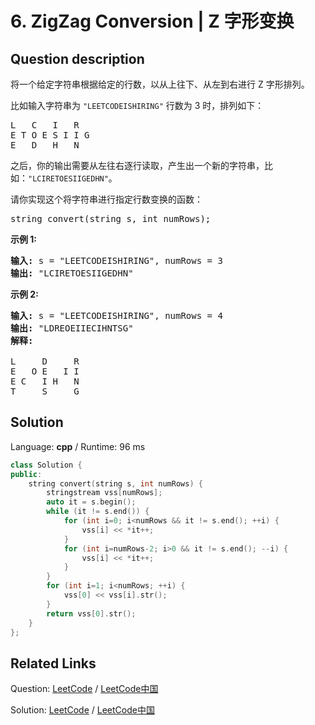# 6. ZigZag Conversion | Z 字形变换

## Question description

<!--If you want to use the English description, use <p>The string <code>&quot;PAYPALISHIRING&quot;</code> is written in a zigzag pattern on a given number of rows like this: (you may want to display this pattern in a fixed font for better legibility)</p>

<pre>
P   A   H   N
A P L S I I G
Y   I   R
</pre>

<p>And then read line by line: <code>&quot;PAHNAPLSIIGYIR&quot;</code></p>

<p>Write the code that will take a string and make this conversion given a number of rows:</p>

<pre>
string convert(string s, int numRows);</pre>

<p><strong>Example 1:</strong></p>

<pre>
<strong>Input:</strong> s = &quot;PAYPALISHIRING&quot;, numRows = 3
<strong>Output:</strong> &quot;PAHNAPLSIIGYIR&quot;
</pre>

<p><strong>Example 2:</strong></p>

<pre>
<strong>Input:</strong> s = &quot;PAYPALISHIRING&quot;, numRows =&nbsp;4
<strong>Output:</strong>&nbsp;&quot;PINALSIGYAHRPI&quot;
<strong>Explanation:</strong>

P     I    N
A   L S  I G
Y A   H R
P     I</pre>
 instead-->
<p>将一个给定字符串根据给定的行数，以从上往下、从左到右进行&nbsp;Z 字形排列。</p>

<p>比如输入字符串为 <code>&quot;LEETCODEISHIRING&quot;</code>&nbsp;行数为 3 时，排列如下：</p>

<pre>L   C   I   R
E T O E S I I G
E   D   H   N
</pre>

<p>之后，你的输出需要从左往右逐行读取，产生出一个新的字符串，比如：<code>&quot;LCIRETOESIIGEDHN&quot;</code>。</p>

<p>请你实现这个将字符串进行指定行数变换的函数：</p>

<pre>string convert(string s, int numRows);</pre>

<p><strong>示例&nbsp;1:</strong></p>

<pre><strong>输入:</strong> s = &quot;LEETCODEISHIRING&quot;, numRows = 3
<strong>输出:</strong> &quot;LCIRETOESIIGEDHN&quot;
</pre>

<p><strong>示例&nbsp;2:</strong></p>

<pre><strong>输入:</strong> s = &quot;LEETCODEISHIRING&quot;, numRows =&nbsp;4
<strong>输出:</strong>&nbsp;&quot;LDREOEIIECIHNTSG&quot;
<strong>解释:</strong>

L     D     R
E   O E   I I
E C   I H   N
T     S     G</pre>




## Solution

Language: **cpp**  /  Runtime: 96 ms

```cpp
class Solution {
public:
    string convert(string s, int numRows) {
        stringstream vss[numRows];
        auto it = s.begin();
        while (it != s.end()) {
            for (int i=0; i<numRows && it != s.end(); ++i) {
                vss[i] << *it++;
            }
            for (int i=numRows-2; i>0 && it != s.end(); --i) {
                vss[i] << *it++;
            }
        }
        for (int i=1; i<numRows; ++i) {
            vss[0] << vss[i].str();
        }
        return vss[0].str();
    }
};
```



## Related Links

Question: [LeetCode](https://leetcode.com/problems/zigzag-conversion/description/)  /  [LeetCode中国](https://leetcode-cn.com/problems/zigzag-conversion/description/)

Solution: [LeetCode](https://leetcode.com/articles/zigzag-conversion/)  /  [LeetCode中国](https://leetcode-cn.com/articles/zigzag-conversion/)